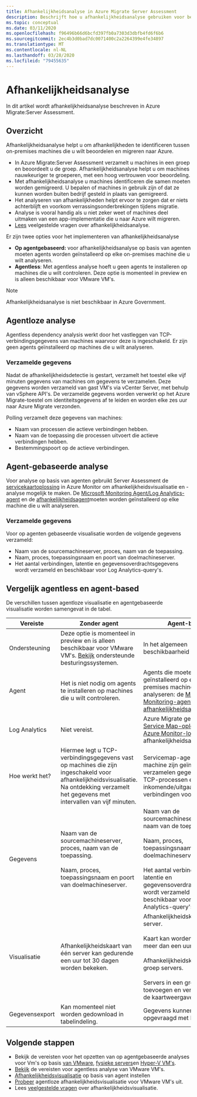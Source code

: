 ```yaml
---
title: Afhankelijkheidsanalyse in Azure Migrate Server Assessment
description: Beschrijft hoe u afhankelijkheidsanalyse gebruiken voor beoordeling met Azure Migrate Server Assessment.
ms.topic: conceptual
ms.date: 03/11/2020
ms.openlocfilehash: f96496b66d6bcfd397fb0a7303d3dbfb4fd6f6b6
ms.sourcegitcommit: 2ec4b3d0bad7dc0071400c2a2264399e4fe34897
ms.translationtype: MT
ms.contentlocale: nl-NL
ms.lasthandoff: 03/28/2020
ms.locfileid: "79455635"
---
```

# <a name="dependency-analysis"></a>Afhankelijkheidsanalyse

In dit artikel wordt afhankelijkheidsanalyse beschreven in Azure Migrate:Server Assessment.

## <a name="overview"></a>Overzicht

Afhankelijkheidsanalyse helpt u om afhankelijkheden te identificeren tussen on-premises machines die u wilt beoordelen en migreren naar Azure. 

- In Azure Migrate:Server Assessment verzamelt u machines in een groep en beoordeelt u de groep. Afhankelijkheidsanalyse helpt u om machines nauwkeuriger te groeperen, met een hoog vertrouwen voor beoordeling.
- Met afhankelijkheidsanalyse u machines identificeren die samen moeten worden gemigreerd. U bepalen of machines in gebruik zijn of dat ze kunnen worden buiten bedrijf gesteld in plaats van gemigreerd.
- Het analyseren van afhankelijkheden helpt ervoor te zorgen dat er niets achterblijft en voorkom verrassingsonderbrekingen tijdens migratie.
- Analyse is vooral handig als u niet zeker weet of machines deel uitmaken van een app-implementatie die u naar Azure wilt migreren.
- [Lees](common-questions-discovery-assessment.md#what-is-dependency-visualization) veelgestelde vragen over afhankelijkheidsanalyse.

Er zijn twee opties voor het implementeren van afhankelijkheidsanalyse

- **Op agentgebaseerd:** voor afhankelijkheidsanalyse op basis van agenten moeten agents worden geïnstalleerd op elke on-premises machine die u wilt analyseren.
- **Agentless**: Met agentless analyse hoeft u geen agents te installeren op machines die u wilt controleren. Deze optie is momenteel in preview en is alleen beschikbaar voor VMware VM's.

> [!NOTE]
> Afhankelijkheidsanalyse is niet beschikbaar in Azure Government.

## <a name="agentless-analysis"></a>Agentloze analyse

Agentless dependency analysis werkt door het vastleggen van TCP-verbindingsgegevens van machines waarvoor deze is ingeschakeld. Er zijn geen agents geïnstalleerd op machines die u wilt analyseren.

### <a name="collected-data"></a>Verzamelde gegevens

Nadat de afhankelijkheidsdetectie is gestart, verzamelt het toestel elke vijf minuten gegevens van machines om gegevens te verzamelen. Deze gegevens worden verzameld van gast VM's via vCenter Server, met behulp van vSphere API's. De verzamelde gegevens worden verwerkt op het Azure Migrate-toestel om identiteitsgegevens af te leiden en worden elke zes uur naar Azure Migrate verzonden.

Polling verzamelt deze gegevens van machines: 
- Naam van processen die actieve verbindingen hebben.
- Naam van de toepassing die processen uitvoert die actieve verbindingen hebben.
- Bestemmingspoort op de actieve verbindingen.

## <a name="agent-based-analysis"></a>Agent-gebaseerde analyse

Voor analyse op basis van agenten gebruikt Server Assessment de [servicekaartoplossing](../azure-monitor/insights/service-map.md) in Azure Monitor om afhankelijkheidsvisualisatie en -analyse mogelijk te maken. De [Microsoft Monitoring Agent/Log Analytics-agent](../azure-monitor/platform/agents-overview.md#log-analytics-agent) en de [afhankelijkheidsagent](../azure-monitor/platform/agents-overview.md#dependency-agent)moeten worden geïnstalleerd op elke machine die u wilt analyseren.

### <a name="collected-data"></a>Verzamelde gegevens

Voor op agenten gebaseerde visualisatie worden de volgende gegevens verzameld:

- Naam van de sourcemachineserver, proces, naam van de toepassing.
- Naam, proces, toepassingsnaam en poort van doelmachineserver.
- Het aantal verbindingen, latentie en gegevensoverdrachtsgegevens wordt verzameld en beschikbaar voor Log Analytics-query's. 


## <a name="compare-agentless-and-agent-based"></a>Vergelijk agentless en agent-based

De verschillen tussen agentloze visualisatie en agentgebaseerde visualisatie worden samengevat in de tabel.

**Vereiste** | **Zonder agent** | **Agent-based**
--- | --- | ---
Ondersteuning | Deze optie is momenteel in preview en is alleen beschikbaar voor VMware VM's. [Bekijk](migrate-support-matrix-vmware.md#agentless-dependency-analysis-requirements) ondersteunde besturingssystemen. | In het algemeen beschikbaarheid (GA).
Agent | Het is niet nodig om agents te installeren op machines die u wilt controleren. | Agents die moeten worden geïnstalleerd op elke on-premises machine die u wilt analyseren: de [Microsoft Monitoring-agent (MMA)](https://docs.microsoft.com/azure/log-analytics/log-analytics-agent-windows)en de [afhankelijkheidsagent.](https://docs.microsoft.com/azure/azure-monitor/platform/agents-overview#dependency-agent) 
Log Analytics | Niet vereist. | Azure Migrate gebruikt de [Service Map-oplossing](https://docs.microsoft.com/azure/operations-management-suite/operations-management-suite-service-map) in [Azure Monitor-logboeken](https://docs.microsoft.com/azure/log-analytics/log-analytics-overview) voor afhankelijkheidsanalyse. 
Hoe werkt het? | Hiermee legt u TCP-verbindingsgegevens vast op machines die zijn ingeschakeld voor afhankelijkheidsvisualisatie. Na ontdekking verzamelt het gegevens met intervallen van vijf minuten. | Servicemap-agents die op een machine zijn geïnstalleerd, verzamelen gegevens over TCP-processen en inkomende/uitgaande verbindingen voor elk proces.
Gegevens | Naam van de sourcemachineserver, proces, naam van de toepassing.<br/><br/> Naam, proces, toepassingsnaam en poort van doelmachineserver. | Naam van de sourcemachineserver, proces, naam van de toepassing.<br/><br/> Naam, proces, toepassingsnaam en poort van doelmachineserver.<br/><br/> Het aantal verbindingen, latentie en gegevensoverdrachtsgegevens wordt verzameld en beschikbaar voor Log Analytics-query's. 
Visualisatie | Afhankelijkheidskaart van één server kan gedurende een uur tot 30 dagen worden bekeken. | Afhankelijkheidskaart van één server.<br/><br/> Kaart kan worden bekeken meer dan een uur alleen.<br/><br/> Afhankelijkheidskaart van een groep servers.<br/><br/> Servers in een groep toevoegen en verwijderen uit de kaartweergave.
Gegevensexport | Kan momenteel niet worden gedownload in tabelindeling. | Gegevens kunnen worden opgevraagd met Log Analytics.



## <a name="next-steps"></a>Volgende stappen
- Bekijk de vereisten voor het opzetten van op agentgebaseerde analyses voor Vm's op basis [van VMware,](migrate-support-matrix-vmware.md#agent-based-dependency-analysis-requirements) [fysieke servers](migrate-support-matrix-physical.md#agent-based-dependency-analysis-requirements)en [Hyper-V VM's](migrate-support-matrix-hyper-v.md#agent-based-dependency-analysis-requirements).
- [Bekijk](migrate-support-matrix-vmware.md#agentless-dependency-analysis-requirements) de vereisten voor agentless analyse van VMware VM's.
- [Afhankelijkheidsvisualisatie](how-to-create-group-machine-dependencies.md) op basis van agent instellen
- [Probeer](how-to-create-group-machine-dependencies-agentless.md) agentloze afhankelijkheidsvisualisatie voor VMware VM's uit.
- Lees [veelgestelde vragen](common-questions-discovery-assessment.md#what-is-dependency-visualization) over afhankelijkheidsvisualisatie.


